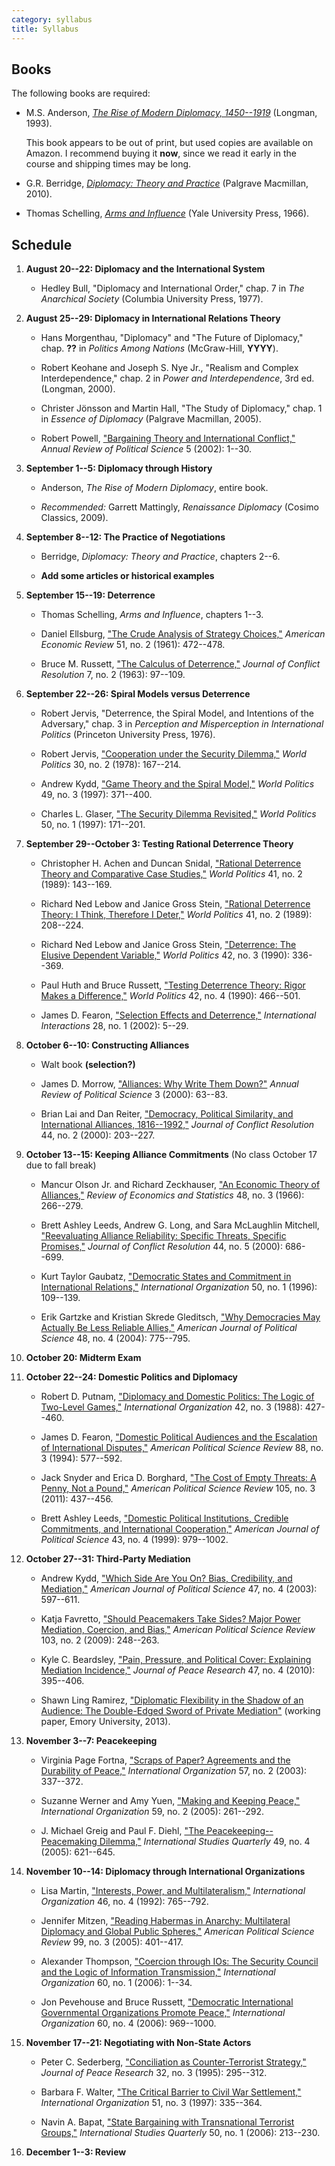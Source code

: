 ```yaml
---
category: syllabus
title: Syllabus
---
```


## Books

The following books are required:

  * M.S. Anderson,
    [*The Rise of Modern Diplomacy, 1450--1919*](http://amzn.com/0582212375)
    (Longman, 1993).

    This book appears to be out of print, but used copies are available on
    Amazon.  I recommend buying it **now**, since we read it early in the
    course and shipping times may be long.

  * G.R. Berridge,
    [*Diplomacy: Theory and Practice*](http://amzn.com/0230229603) (Palgrave
    Macmillan, 2010).

  * Thomas Schelling, [*Arms and Influence*](http://amzn.com/0300002211)
    (Yale University Press, 1966).



## Schedule

1. **August 20--22: Diplomacy and the International System**

    * Hedley Bull, "Diplomacy and International Order," chap. 7 in *The
      Anarchical Society* (Columbia University Press, 1977).


2. **August 25--29: Diplomacy in International Relations Theory**

    * Hans Morgenthau, "Diplomacy" and "The Future of Diplomacy," chap. **??**
      in *Politics Among Nations* (McGraw-Hill, **YYYY**).

    * Robert Keohane and Joseph S. Nye Jr., "Realism and Complex
      Interdependence," chap. 2 in *Power and Interdependence*, 3rd
      ed. (Longman, 2000).

    * Christer Jönsson and Martin Hall, "The Study of Diplomacy," chap. 1 in
      *Essence of Diplomacy* (Palgrave Macmillan, 2005).

    * Robert Powell,
      ["Bargaining Theory and International Conflict,"](http://www.annualreviews.org/doi/abs/10.1146/annurev.polisci.5.092601.141138)
      *Annual Review of Political Science* 5 (2002): 1--30.


3. **September 1--5: Diplomacy through History**

    * Anderson, *The Rise of Modern Diplomacy*, entire book.

    * *Recommended:* Garrett Mattingly, *Renaissance Diplomacy* (Cosimo
      Classics, 2009).


4. **September 8--12: The Practice of Negotiations**

    * Berridge, *Diplomacy: Theory and Practice*, chapters 2--6.

    * **Add some articles or historical examples**


5. **September 15--19: Deterrence**

    * Thomas Schelling, *Arms and Influence*, chapters 1--3.

    * Daniel Ellsburg,
      ["The Crude Analysis of Strategy Choices,"](http://www.jstor.org/stable/1914513)
      *American Economic Review* 51, no. 2 (1961): 472--478.

    * Bruce M. Russett,
      ["The Calculus of Deterrence,"](http://www.jstor.org/stable/172796)
      *Journal of Conflict Resolution* 7, no. 2 (1963): 97--109.


6. **September 22--26: Spiral Models versus Deterrence**

    * Robert Jervis, "Deterrence, the Spiral Model, and Intentions of the
      Adversary," chap. 3 in *Perception and Misperception in International
      Politics* (Princeton University Press, 1976).

    * Robert Jervis,
      ["Cooperation under the Security Dilemma,"](http://www.jstor.org/stable/2009958)
      *World Politics* 30, no. 2 (1978): 167--214.

    * Andrew Kydd,
      ["Game Theory and the Spiral Model,"](http://www.jstor.org/stable/25054007)
      *World Politics* 49, no. 3 (1997): 371--400.

    * Charles L. Glaser,
      ["The Security Dilemma Revisited,"](http://www.jstor.org/stable/25054031)
      *World Politics* 50, no. 1 (1997): 171--201.


7. **September 29--October 3: Testing Rational Deterrence Theory**

    * Christopher H. Achen and Duncan Snidal,
      ["Rational Deterrence Theory and Comparative Case Studies,"](http://www.jstor.org/stable/2010405)
      *World Politics* 41, no. 2 (1989): 143--169.

    * Richard Ned Lebow and Janice Gross Stein,
      ["Rational Deterrence Theory: I Think, Therefore I Deter,"](http://www.jstor.org/stable/2010408)
      *World Politics* 41, no. 2 (1989): 208--224.

    * Richard Ned Lebow and Janice Gross Stein,
      ["Deterrence: The Elusive Dependent Variable,"](http://www.jstor.org/stable/2010415)
      *World Politics* 42, no. 3 (1990): 336--369.

    * Paul Huth and Bruce Russett,
      ["Testing Deterrence Theory: Rigor Makes a Difference,"](http://www.jstor.org/stable/2010511)
      *World Politics* 42, no. 4 (1990): 466--501.

    * James D. Fearon,
      ["Selection Effects and Deterrence,"](http://www.tandfonline.com/doi/abs/10.1080/03050620210390)
      *International Interactions* 28, no. 1 (2002): 5--29.


8. **October 6--10: Constructing Alliances**

    * Walt book **(selection?)**

    * James D. Morrow,
      ["Alliances: Why Write Them Down?"](http://www.annualreviews.org/doi/abs/10.1146/annurev.polisci.3.1.63)
      *Annual Review of Political Science* 3 (2000): 63--83.

    * Brian Lai and Dan Reiter,
      ["Democracy, Political Similarity, and International Alliances, 1816--1992,"](http://www.jstor.org/stable/174663)
      *Journal of Conflict Resolution* 44, no. 2 (2000): 203--227.


9. **October 13--15: Keeping Alliance Commitments** (No class October 17 due
   to fall break)

    * Mancur Olson Jr. and Richard Zeckhauser,
      ["An Economic Theory of Alliances,"](http://www.jstor.org/stable/1927082)
      *Review of Economics and Statistics* 48, no. 3 (1966): 266--279.

    * Brett Ashley Leeds, Andrew G. Long, and Sara McLaughlin Mitchell,
      ["Reevaluating Alliance Reliability: Specific Threats, Specific Promises,"](http://www.jstor.org/stable/174649)
      *Journal of Conflict Resolution* 44, no. 5 (2000): 686--699.

    * Kurt Taylor Gaubatz,
      ["Democratic States and Commitment in International Relations,"](http://www.jstor.org/stable/2707000)
      *International Organization* 50, no. 1 (1996): 109--139.

    * Erik Gartzke and Kristian Skrede Gleditsch,
      ["Why Democracies May Actually Be Less Reliable Allies,"](http://www.jstor.org/stable/1519933)
      *American Journal of Political Science* 48, no. 4 (2004): 775--795.


10. **October 20: Midterm Exam**


11. **October 22--24: Domestic Politics and Diplomacy**

    * Robert D. Putnam,
      ["Diplomacy and Domestic Politics: The Logic of Two-Level Games,"](http://www.jstor.org/stable/2706785)
      *International Organization* 42, no. 3 (1988): 427--460.

    * James D. Fearon,
      ["Domestic Political Audiences and the Escalation of International Disputes,"](http://www.jstor.org/stable/2944796)
      *American Political Science Review* 88, no. 3 (1994): 577--592.

    * Jack Snyder and Erica D. Borghard,
      ["The Cost of Empty Threats: A Penny, Not a Pound,"](http://dx.doi.org/10.1017/S000305541100027X)
      *American Political Science Review* 105, no. 3 (2011): 437--456.

    * Brett Ashley Leeds,
      ["Domestic Political Institutions, Credible Commitments, and International Cooperation,"](http://www.jstor.org/stable/2991814)
      *American Journal of Political Science* 43, no. 4 (1999): 979--1002.


12. **October 27--31: Third-Party Mediation**

    * Andrew Kydd,
      ["Which Side Are You On? Bias, Credibility, and Mediation,"](http://www.jstor.org/stable/3186121)
      *American Journal of Political Science* 47, no. 4 (2003): 597--611.

    * Katja Favretto,
      ["Should Peacemakers Take Sides? Major Power Mediation, Coercion, and Bias,"](http://www.jstor.org/stable/27798500)
      *American Political Science Review* 103, no. 2 (2009): 248--263.

    * Kyle C. Beardsley,
      ["Pain, Pressure, and Political Cover: Explaining Mediation Incidence,"](http://www.jstor.org/stable/20752196)
      *Journal of Peace Research* 47, no. 4 (2010): 395--406.

    * Shawn Ling Ramirez,
      ["Diplomatic Flexibility in the Shadow of an Audience: The Double-Edged Sword of Private Mediation"](http://slramirez.github.io/lionsden/med20130630.pdf)
      (working paper, Emory University, 2013).


13. **November 3--7: Peacekeeping**

    * Virginia Page Fortna,
      ["Scraps of Paper? Agreements and the Durability of Peace,"](http://www.jstor.org/stable/3594855)
      *International Organization* 57, no. 2 (2003): 337--372.

    * Suzanne Werner and Amy Yuen,
      ["Making and Keeping Peace,"](http://www.jstor.org/stable/3877905)
      *International Organization* 59, no. 2 (2005): 261--292.

    * J. Michael Greig and Paul F. Diehl,
      ["The Peacekeeping--Peacemaking Dilemma,"](http://www.jstor.org/stable/3693503)
      *International Studies Quarterly* 49, no. 4 (2005): 621--645.


14. **November 10--14: Diplomacy through International Organizations**

    * Lisa Martin,
      ["Interests, Power, and Multilateralism,"](http://www.jstor.org/stable/2706874)
      *International Organization* 46, no. 4 (1992): 765--792.

    * Jennifer Mitzen,
      ["Reading Habermas in Anarchy: Multilateral Diplomacy and Global Public Spheres,"](http://www.jstor.org/stable/30038948)
      *American Political Science Review* 99, no. 3 (2005): 401--417.

    * Alexander Thompson,
      ["Coercion through IOs: The Security Council and the Logic of Information Transmission,"](http://www.jstor.org/stable/3877866)
      *International Organization* 60, no. 1 (2006): 1--34.

    * Jon Pevehouse and Bruce Russett,
      ["Democratic International Governmental Organizations Promote Peace,"](http://www.jstor.org/stable/3877853)
      *International Organization* 60, no. 4 (2006): 969--1000.


15. **November 17--21: Negotiating with Non-State Actors**

    * Peter C. Sederberg,
      ["Conciliation as Counter-Terrorist Strategy,"](http://www.jstor.org/stable/425666)
      *Journal of Peace Research* 32, no. 3 (1995): 295--312.

    * Barbara F. Walter,
      ["The Critical Barrier to Civil War Settlement,"](http://www.jstor.org/stable/2703607)
      *International Organization* 51, no. 3 (1997): 335--364.

    * Navin A. Bapat,
      ["State Bargaining with Transnational Terrorist Groups,"](http://www.jstor.org/stable/3693558)
      *International Studies Quarterly* 50, no. 1 (2006): 213--230.


16. **December 1--3: Review**

